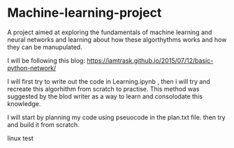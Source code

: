 # Machine-learning-project
A project aimed at exploring the fundamentals of machine learning and neural networks and learning about how these algorthythms works and how they can be manupulated.

I will be following this blog: https://iamtrask.github.io/2015/07/12/basic-python-network/

I will first try to write out the code in Learning.ipynb , then i will try and recreate this algorhithm from scratch to practise. This method was suggested by the blod writer as a way to learn and consolodate this knowledge.

I will start by planning my code using pseuocode in the plan.txt file. then try and build it from scratch.


linux test